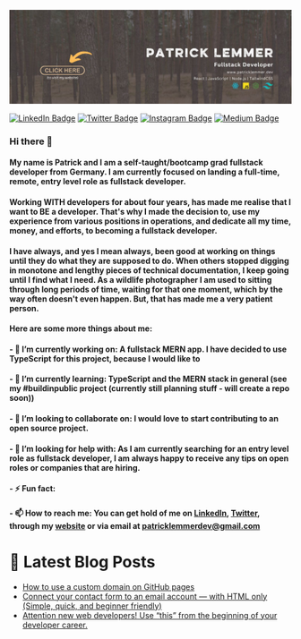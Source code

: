 [![Patrick's GitHub Banner](./assets/github_banner.jpg)](https://patricklemmer.dev)

[![LinkedIn Badge](https://img.shields.io/badge/LinkedIn-Profile-informational?style=flat&logo=linkedin&logoColor=white&color=0D76A8)](https://www.linkedin.com/in/patricklemmer/)
[![Twitter Badge](https://img.shields.io/badge/Twitter-Profile-informational?style=flat&logo=twitter&logoColor=white&color=1CA2F1)](https://twitter.com/patrick_lemmer)
[![Instagram Badge](https://img.shields.io/badge/Instagram-Profile-informational?style=flat&logo=instagram&logoColor=white&color=purple)](https://www.instagram.com/patrick_lemmer/)
[![Medium Badge](https://img.shields.io/badge/Medium-Profile-informational?style=flat&logo=medium&logoColor=white&color=black)](https://medium.com/@patricklemmer)

### Hi there 👋

#### My name is Patrick and I am a self-taught/bootcamp grad fullstack developer from Germany. I am currently focused on landing a full-time, remote, entry level role as fullstack developer. 

#### Working WITH developers for about four years, has made me realise that I want to BE a developer. That's why I made the decision to, use my experience from various positions in operations, and dedicate all my time, money, and efforts, to becoming a fullstack developer.

#### I have always, and yes I mean always, been good at working on things until they do what they are supposed to do. When others stopped digging in monotone and lengthy pieces of technical documentation, I keep going until I find what I need. As a wildlife photographer I am used to sitting through long periods of time, waiting for that one moment, which by the way often doesn't even happen. But, that has made me a very patient person.

#### Here are some more things about me:

#### - 🔭 I’m currently working on: A fullstack MERN app. I have decided to use TypeScript for this project, because I would like to 

#### - 🌱 I’m currently learning: TypeScript and the MERN stack in general (see my #buildinpublic project (currently still planning stuff - will create a repo soon))

#### - 👯 I’m looking to collaborate on: I would love to start contributing to an open source project.

#### - 🤔 I’m looking for help with: As I am currently searching for an entry level role as fullstack developer, I am always happy to receive any tips on open roles or companies that are hiring.

#### - ⚡ Fun fact:

#### - 📫 How to reach me: You can get hold of me on [LinkedIn](https://www.linkedin.com/in/patricklemmer/), [Twitter](https://twitter.com/patrick_lemmer), through my [website](https://patricklemmer.dev/) or via email at patricklemmerdev@gmail.com

# 📩 Latest Blog Posts
<!-- BLOG-POST-LIST:START -->
- [How to use a custom domain on GitHub pages](https://dev.to/patricklemmer/how-to-use-a-custom-domain-on-github-pages-3fbk)
- [Connect your contact form to an email account — with HTML only &lpar;Simple, quick, and beginner friendly&rpar;](https://dev.to/patricklemmer/connect-your-contact-form-to-an-email-account-with-html-only-simple-quick-and-beginner-friendly-4j6j)
- [Attention new web developers! Use “this” from the beginning of your developer career.](https://dev.to/patricklemmer/attention-new-web-developers-use-this-from-the-beginning-of-your-developer-career-5f2m)
<!-- BLOG-POST-LIST:END -->
